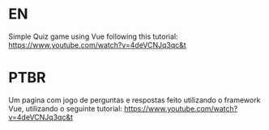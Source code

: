 # EN
Simple Quiz game using Vue following this tutorial: https://www.youtube.com/watch?v=4deVCNJq3qc&t

# PTBR
Um pagina com jogo de perguntas e respostas feito utilizando o framework Vue, utilizando o seguinte tutorial: https://www.youtube.com/watch?v=4deVCNJq3qc&t
